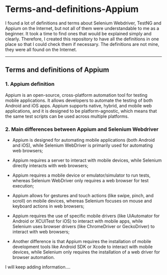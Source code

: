 # Terms-and-definitions-Appium

I found a lot of definitions and terms about Selenium Webdriver, TestNG and Appium on the Internet, but not all of them were understandable to me as a beginner. It took a time to find ones that would be explained simply and clearly. Therefore, I created this repository to have all the definitions in one place so that I could check them if necessary. The definitions are not mine, they were all found on the Internet.
______________________________________________________________________________________________________________________________________________________________________________________

## Terms and definitions of Appium

### 1. Appium definition
   
Appium is an open-source, cross-platform automation tool for testing mobile applications. It allows developers to automate the testing of both Android and iOS apps. Appium supports native, hybrid, and mobile web applications, and it is designed to be platform-agnostic, which means that the same test scripts can be used across multiple platforms.

### 2. Main differences between Appium and Selenium Webdriver

  - Appium is designed for automating mobile applications (both Android and iOS), while Selenium WebDriver is primarily used for automating web browsers;

  - Appium requires a server to interact with mobile devices, while Selenium directly interacts with web browsers;

  - Appium requires a mobile device or emulator/simulator to run tests, whereas Selenium WebDriver only requires a web browser for test execution;

  - Appium allows for gestures and touch actions (like swipe, pinch, and scroll) on mobile devices, whereas Selenium focuses on mouse and keyboard actions in web browsers;

  - Appium requires the use of specific mobile drivers (like UiAutomator for Android or XCUITest for iOS) to interact with mobile apps, while Selenium uses browser drivers (like 
    ChromeDriver or GeckoDriver) to interact with web browsers;

  - Another difference is that Appium requires the installation of mobile development tools like Android SDK or Xcode to interact with mobile devices, while Selenium only requires the 
    installation of a web driver for browser automation.



I will keep adding information....
